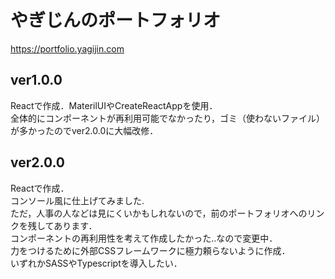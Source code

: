 # やぎじんのポートフォリオ  
https://portfolio.yagijin.com  

## ver1.0.0  
Reactで作成．MaterilUIやCreateReactAppを使用．  
全体的にコンポーネントが再利用可能でなかったり，ゴミ（使わないファイル）が多かったのでver2.0.0に大幅改修．  

## ver2.0.0  
Reactで作成．  
コンソール風に仕上げてみました.  
ただ，人事の人などは見にくいかもしれないので，前のポートフォリオへのリンクを残してあります．  
コンポーネントの再利用性を考えて作成したかった..なので変更中．  
力をつけるために外部CSSフレームワークに極力頼らないように作成．  
いずれかSASSやTypescriptを導入したい．  